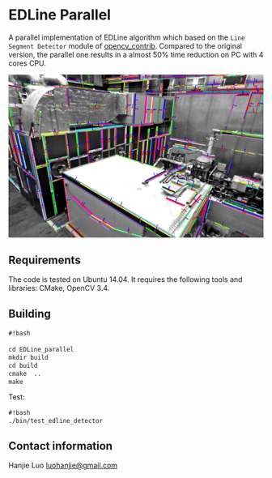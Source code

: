 # EDLine Parallel
A parallel implementation of EDLine algorithm which based on the `Line Segment Detector` module of [opencv_contrib](https://github.com/opencv/opencv_contrib). Compared to the original version, the parallel one results in a almost 50% time reduction on PC with 4 cores CPU.

![test image](./data/result.png)

## Requirements ##
The code is tested on Ubuntu 14.04. It requires the following tools and libraries: CMake, OpenCV 3.4. 

## Building ##

```
#!bash

cd EDLine_parallel
mkdir build
cd build
cmake  ..
make
```

Test:

```
#!bash
./bin/test_edline_detector
```

## Contact information ##
Hanjie Luo [luohanjie@gmail.com](mailto:luohanjie@gmail.com)
